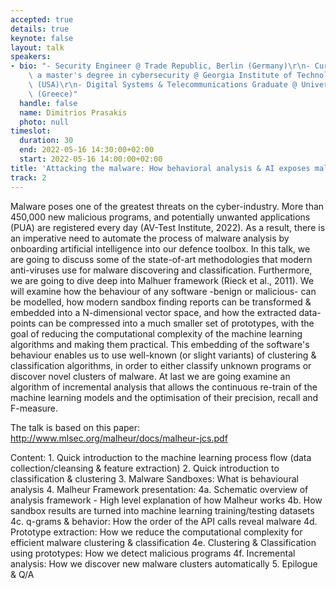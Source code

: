 ```yaml
---
accepted: true
details: true
keynote: false
layout: talk
speakers:
- bio: "- Security Engineer @ Trade Republic, Berlin (Germany)\r\n- Currently pursuing\
    \ a master's degree in cybersecurity @ Georgia Institute of Technology, Atlanta\
    \ (USA)\r\n- Digital Systems & Telecommunications Graduate @ University of Piraeus\
    \ (Greece)"
  handle: false
  name: Dimitrios Prasakis
  photo: null
timeslot:
  duration: 30
  end: 2022-05-16 14:30:00+02:00
  start: 2022-05-16 14:00:00+02:00
title: 'Attacking the malware: How behavioral analysis & AI exposes malicious programs'
track: 2
---
```


Malware poses one of the greatest threats on the cyber-industry.
More than 450,000 new malicious programs, and potentially unwanted applications (PUA) are registered every day (AV-Test Institute, 2022).
As a result, there is an imperative need to automate the process of malware analysis by onboarding artificial intelligence into our defence toolbox.
In this talk, we are going to discuss some of the state-of-art methodologies that modern anti-viruses use for malware discovering and classification.
Furthermore, we are going to dive deep into Malhuer framework (Rieck et al., 2011).
We will examine how the behaviour of any software -benign or malicious- can be modelled, how modern sandbox finding reports can be transformed & embedded into a N-dimensional vector space, and how the extracted data-points can be compressed into a much smaller set of prototypes, with the goal of reducing the computational complexity of the machine learning algorithms and making them practical.
This embedding of the software's behaviour enables us to use well-known (or slight variants) of clustering & classification algorithms, in order to either classify unknown programs or discover novel clusters of malware.
At last we are going examine an algorithm of incremental analysis that allows the continuous re-train of the machine learning models and the optimisation of their precision, recall and F-measure.

The talk is based on this paper: http://www.mlsec.org/malheur/docs/malheur-jcs.pdf

Content: 
1.
Quick introduction to the machine learning process flow (data collection/cleansing & feature extraction) 
2.
Quick introduction to classification & clustering
3.
Malware Sandboxes: What is behavioural analysis 
4.
Malheur Framework presentation:
   4a.
Schematic overview of analysis framework - High level explanation of how Malheur works 
   4b.
How sandbox results are turned into machine learning training/testing datasets
   4c.
q-grams & behavior: How the order of the API calls reveal malware
   4d.
Prototype extraction: How we reduce the computational complexity for efficient malware clustering & classification
   4e.
Clustering & Classification using prototypes: How we detect malicious programs
   4f.
 Incremental analysis: How we discover new malware clusters automatically
5.
Epilogue & Q/A